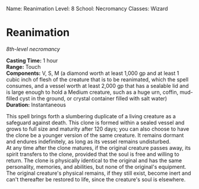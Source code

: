 Name: Reanimation
Level: 8
School: Necromancy
Classes: Wizard

# Reanimation 
_8th-level necromancy_ 

**Casting Time:** 1 hour    
**Range:** Touch    
**Components:** V, S, M (a diamond worth at least 1,000 gp and at least 1 cubic inch of flesh of the creature that is to be reanimated, which the spell consumes, and a vessel worth at least 2,000 gp that has a sealable lid and is large enough to hold a Medium creature, such as a huge urn, coffin, mud- filled cyst in the ground, or crystal container filled with salt water)    
**Duration:** Instantaneous 

This spell brings forth a slumbering duplicate of a living creature as a safeguard against death. This clone is formed within a sealed vessel and grows to full size and maturity after 120 days; you can also choose to have the clone be a younger version of the same creature. It remains dormant and endures indefinitely, as long as its vessel remains undisturbed.    
At any time after the clone matures, if the original creature passes away, its spirit transfers to the clone, provided that the soul is free and willing to return. The clone is physically identical to the original and has the same personality, memories, and abilities, but none of the original's equipment. The original creature's physical remains, if they still exist, become inert and can't thereafter be restored to life, since the creature's soul is elsewhere. 

